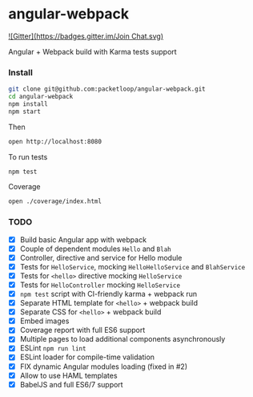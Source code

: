 # angular-webpack

[![Gitter](https://badges.gitter.im/Join Chat.svg)](https://gitter.im/packetloop/angular-webpack?utm_source=badge&utm_medium=badge&utm_campaign=pr-badge&utm_content=badge)

Angular + Webpack build with Karma tests support

### Install

```sh
git clone git@github.com:packetloop/angular-webpack.git
cd angular-webpack
npm install
npm start
```

Then 

```sh
open http://localhost:8080
```

To run tests

```sh
npm test
```

Coverage

```sh
open ./coverage/index.html
```


### TODO

- [x] Build basic Angular app with webpack
- [x] Couple of dependent modules `Hello` and `Blah`
- [x] Controller, directive and service for Hello module
- [x] Tests for `HelloService`, mocking `HelloHelloService` and `BlahService`
- [x] Tests for `<hello>` directive mocking `HelloService`
- [x] Tests for `HelloController` mocking `HelloService`
- [x] `npm test` script with CI-friendly karma + webpack run
- [x] Separate HTML template for `<hello>` + webpack build
- [x] Separate CSS for `<hello>` + webpack build
- [x] Embed images
- [x] Coverage report with full ES6 support
- [x] Multiple pages to load additional components asynchronously
- [x] ESLint `npm run lint`
- [x] ESLint loader for compile-time validation
- [x] FIX dynamic Angular modules loading (fixed in #2)
- [x] Allow to use HAML templates
- [x] BabelJS and full ES6/7 support
